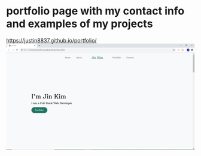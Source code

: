 # portfolio page with my contact info and examples of my projects
https://justin8837.github.io/portfolio/
![alt text](https://github.com/justin8837/portfolio/blob/master/images/example.png)

